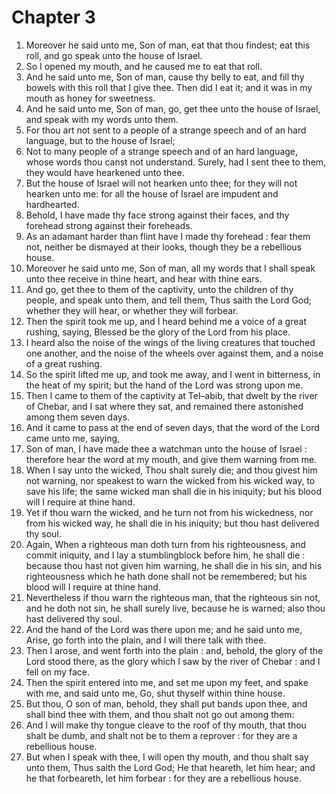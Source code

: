 # Chapter 3

1. Moreover he said unto me, Son of man, eat that thou findest; eat this roll, and go speak unto the house of Israel.
2. So I opened my mouth, and he caused me to eat that roll.
3. And he said unto me, Son of man, cause thy belly to eat, and fill thy bowels with this roll that I give thee. Then did I eat it; and it was in my mouth as honey for sweetness.
4. And he said unto me, Son of man, go, get thee unto the house of Israel, and speak with my words unto them.
5. For thou art not sent to a people of a strange speech and of an hard language, but to the house of Israel;
6. Not to many people of a strange speech and of an hard language, whose words thou canst not understand. Surely, had I sent thee to them, they would have hearkened unto thee.
7. But the house of Israel will not hearken unto thee; for they will not hearken unto me: for all the house of Israel are impudent and hardhearted.
8. Behold, I have made thy face strong against their faces, and thy forehead strong against their foreheads.
9. As an adamant harder than flint have I made thy forehead : fear them not, neither be dismayed at their looks, though they be a rebellious house.
10. Moreover he said unto me, Son of man, all my words that I shall speak unto thee receive in thine heart, and hear with thine ears.
11. And go, get thee to them of the captivity, unto the children of thy people, and speak unto them, and tell them, Thus saith the Lord God; whether they will hear, or whether they will forbear.
12. Then the spirit took me up, and I heard behind me a voice of a great rushing, saying, Blessed be the glory of the Lord from his place.
13. I heard also the noise of the wings of the living creatures that touched one another, and the noise of the wheels over against them, and a noise of a great rushing.
14. So the spirit lifted me up, and took me away, and I went in bitterness, in the heat of my spirit; but the hand of the Lord was strong upon me.
15. Then I came to them of the captivity at Tel–abib, that dwelt by the river of Chebar, and I sat where they sat, and remained there astonished among them seven days.
16. And it came to pass at the end of seven days, that the word of the Lord came unto me, saying,
17. Son of man, I have made thee a watchman unto the house of Israel : therefore hear the word at my mouth, and give them warning from me.
18. When I say unto the wicked, Thou shalt surely die; and thou givest him not warning, nor speakest to warn the wicked from his wicked way, to save his life; the same wicked man shall die in his iniquity; but his blood will I require at thine hand.
19. Yet if thou warn the wicked, and he turn not from his wickedness, nor from his wicked way, he shall die in his iniquity; but thou hast delivered thy soul.
20. Again, When a righteous man doth turn from his righteousness, and commit iniquity, and I lay a stumblingblock before him, he shall die : because thou hast not given him warning, he shall die in his sin, and his righteousness which he hath done shall not be remembered; but his blood will I require at thine hand.
21. Nevertheless if thou warn the righteous man, that the righteous sin not, and he doth not sin, he shall surely live, because he is warned; also thou hast delivered thy soul.
22. And the hand of the Lord was there upon me; and he said unto me, Arise, go forth into the plain, and I will there talk with thee.
23. Then I arose, and went forth into the plain : and, behold, the glory of the Lord stood there, as the glory which I saw by the river of Chebar : and I fell on my face.
24. Then the spirit entered into me, and set me upon my feet, and spake with me, and said unto me, Go, shut thyself within thine house.
25. But thou, O son of man, behold, they shall put bands upon thee, and shall bind thee with them, and thou shalt not go out among them:
26. And I will make thy tongue cleave to the roof of thy mouth, that thou shalt be dumb, and shalt not be to them a reprover : for they are a rebellious house.
27. But when I speak with thee, I will open thy mouth, and thou shalt say unto them, Thus saith the Lord God; He that heareth, let him hear; and he that forbeareth, let him forbear : for they are a rebellious house.

